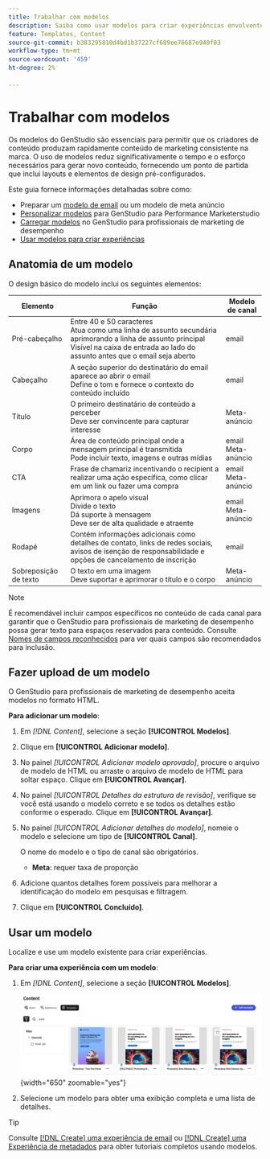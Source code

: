 ```yaml
---
title: Trabalhar com modelos
description: Saiba como usar modelos para criar experiências envolventes no Adobe GenStudio para profissionais de marketing de desempenho.
feature: Templates, Content
source-git-commit: b383295810d4bd1b37227cf689ee76687e940f03
workflow-type: tm+mt
source-wordcount: '459'
ht-degree: 2%

---
```



# Trabalhar com modelos

Os modelos do GenStudio são essenciais para permitir que os criadores de conteúdo produzam rapidamente conteúdo de marketing consistente na marca. O uso de modelos reduz significativamente o tempo e o esforço necessários para gerar novo conteúdo, fornecendo um ponto de partida que inclui layouts e elementos de design pré-configurados.

Este guia fornece informações detalhadas sobre como:

* Preparar um [modelo de email](email-template.md) ou um modelo de meta anúncio
* [Personalizar modelos](customize-template.md) para GenStudio para Performance Marketerstudio
* [Carregar modelos](#upload-a-template) no GenStudio para profissionais de marketing de desempenho
* [Usar modelos para criar experiências](#use-a-template)

## Anatomia de um modelo

O design básico do modelo inclui os seguintes elementos:

| Elemento | Função | Modelo de canal |
| ------------ | ---------------------- | -------------------- |
| Pré-cabeçalho | Entre 40 e 50 caracteres <br>Atua como uma linha de assunto secundária aprimorando a linha de assunto principal <br>Visível na caixa de entrada ao lado do assunto antes que o email seja aberto | email |
| Cabeçalho | A seção superior do destinatário do email aparece ao abrir o email <br>Define o tom e fornece o contexto do conteúdo incluído | email |
| Título | O primeiro destinatário de conteúdo a perceber <br>Deve ser convincente para capturar interesse | Meta-anúncio |
| Corpo | Área de conteúdo principal onde a mensagem principal é transmitida <br>Pode incluir texto, imagens e outras mídias | email<br>Meta-anúncio |
| CTA | Frase de chamariz incentivando o recipient a realizar uma ação específica, como clicar em um link ou fazer uma compra | email<br>Meta-anúncio |
| Imagens | Aprimora o apelo visual <br>Divide o texto <br>Dá suporte à mensagem <br>Deve ser de alta qualidade e atraente | email<br>Meta-anúncio |
| Rodapé | Contém informações adicionais como detalhes de contato, links de redes sociais, avisos de isenção de responsabilidade e opções de cancelamento de inscrição | email |
| Sobreposição de texto | O texto em uma imagem <br>Deve suportar e aprimorar o título e o corpo | Meta-anúncio |

>[!NOTE]
> 
>É recomendável incluir campos específicos no conteúdo de cada canal para garantir que o GenStudio para profissionais de marketing de desempenho possa gerar texto para espaços reservados para conteúdo. Consulte [Nomes de campos reconhecidos](customize-template.md#recognized-field-names) para ver quais campos são recomendados para inclusão.

## Fazer upload de um modelo

O GenStudio para profissionais de marketing de desempenho aceita modelos no formato HTML.

**Para adicionar um modelo**:

1. Em _[!DNL Content]_, selecione a seção **[!UICONTROL Modelos]**.

1. Clique em **[!UICONTROL Adicionar modelo]**.

1. No painel _[!UICONTROL Adicionar modelo aprovado]_, procure o arquivo de modelo de HTML ou arraste o arquivo de modelo de HTML para soltar espaço. Clique em **[!UICONTROL Avançar]**.

1. No painel _[!UICONTROL Detalhes da estrutura de revisão]_, verifique se você está usando o modelo correto e se todos os detalhes estão conforme o esperado. Clique em **[!UICONTROL Avançar]**.

1. No painel _[!UICONTROL Adicionar detalhes do modelo]_, nomeie o modelo e selecione um tipo de **[!UICONTROL Canal]**.

   O nome do modelo e o tipo de canal são obrigatórios.

   * **Meta**: requer taxa de proporção
   <!-- **Display ads**: requires Dimensions -->

1. Adicione quantos detalhes forem possíveis para melhorar a identificação do modelo em pesquisas e filtragem.

1. Clique em **[!UICONTROL Concluído]**.

## Usar um modelo

Localize e use um modelo existente para criar experiências.

**Para criar uma experiência com um modelo**:

1. Em _[!DNL Content]_, selecione a seção **[!UICONTROL Modelos]**.

   ![Lista de modelos de conteúdo](../../assets/content-templates.png){width="650" zoomable="yes"}

1. Selecione um modelo para obter uma exibição completa e uma lista de detalhes.

>[!TIP]
>
>Consulte [[!DNL Create] uma experiência de email](/help/tutorials/create-email-experience.md) ou [[!DNL Create] uma Experiência de metadados](/help/tutorials/create-meta-ad.md) para obter tutoriais completos usando modelos.
<!--  The create button in Content Template view does not work yet.
1. Click **[!UICONTROL Create Experience]** (paintbrush) from the upper right corner to use the template.
-->
